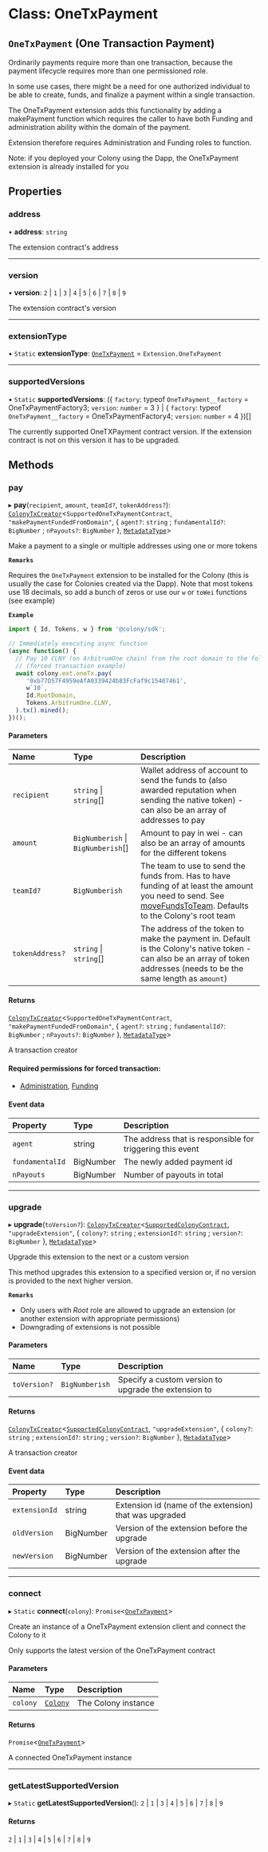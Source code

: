 # Class: OneTxPayment

## `OneTxPayment` (One Transaction Payment)

Ordinarily payments require more than one transaction, because the payment lifecycle requires more than one permissioned role.

In some use cases, there might be a need for one authorized individual to be able to create, funds, and finalize a payment within a single transaction.

The OneTxPayment extension adds this functionality by adding a makePayment function which requires the caller to have both Funding and administration ability within the domain of the payment.

Extension therefore requires Administration and Funding roles to function.

Note: if you deployed your Colony using the Dapp, the OneTxPayment extension is already installed for you

## Properties

### address

• **address**: `string`

The extension contract's address

___

### version

• **version**: ``2`` \| ``1`` \| ``3`` \| ``4`` \| ``5`` \| ``6`` \| ``7`` \| ``8`` \| ``9``

The extension contract's version

___

### extensionType

▪ `Static` **extensionType**: [`OneTxPayment`](../enums/Extension.md#onetxpayment) = `Extension.OneTxPayment`

___

### supportedVersions

▪ `Static` **supportedVersions**: ({ `factory`: typeof `OneTxPayment__factory` = OneTxPaymentFactory3; `version`: `number` = 3 } \| { `factory`: typeof `OneTxPayment__factory` = OneTxPaymentFactory4; `version`: `number` = 4 })[]

The currently supported OneTXPayment contract version. If the extension contract is not on this version it has to be upgraded.

## Methods

### pay

▸ **pay**(`recipient`, `amount`, `teamId?`, `tokenAddress?`): [`ColonyTxCreator`](ColonyTxCreator.md)<`SupportedOneTxPaymentContract`, ``"makePaymentFundedFromDomain"``, { `agent?`: `string` ; `fundamentalId?`: `BigNumber` ; `nPayouts?`: `BigNumber`  }, [`MetadataType`](../enums/MetadataType.md)\>

Make a payment to a single or multiple addresses using one or more tokens

**`Remarks`**

Requires the `OneTxPayment` extension to be installed for the Colony (this is usually the case for Colonies created via the Dapp). Note that most tokens use 18 decimals, so add a bunch of zeros or use our `w` or `toWei` functions (see example)

**`Example`**

```typescript
import { Id, Tokens, w } from '@colony/sdk';

// Immediately executing async function
(async function() {
  // Pay 10 CLNY (on ArbitrumOne chain) from the root domain to the following address
  // (forced transaction example)
  await colony.ext.oneTx.pay(
     '0xb77D57F4959eAfA0339424b83FcFaf9c15407461',
     w`10`,
     Id.RootDomain,
     Tokens.ArbitrumOne.CLNY,
  ).tx().mined();
})();
```

#### Parameters

| Name | Type | Description |
| :------ | :------ | :------ |
| `recipient` | `string` \| `string`[] | Wallet address of account to send the funds to (also awarded reputation when sending the native token) - can also be an array of addresses to pay |
| `amount` | `BigNumberish` \| `BigNumberish`[] | Amount to pay in wei - can also be an array of amounts for the different tokens |
| `teamId?` | `BigNumberish` | The team to use to send the funds from. Has to have funding of at least the amount you need to send. See [moveFundsToTeam](Colony.md#movefundstoteam). Defaults to the Colony's root team |
| `tokenAddress?` | `string` \| `string`[] | The address of the token to make the payment in. Default is the Colony's native token - can also be an array of token addresses (needs to be the same length as `amount`) |

#### Returns

[`ColonyTxCreator`](ColonyTxCreator.md)<`SupportedOneTxPaymentContract`, ``"makePaymentFundedFromDomain"``, { `agent?`: `string` ; `fundamentalId?`: `BigNumber` ; `nPayouts?`: `BigNumber`  }, [`MetadataType`](../enums/MetadataType.md)\>

A transaction creator

#### Required permissions for forced transaction:

* [Administration](../enums/ColonyRole.md#administration), [Funding](../enums/ColonyRole.md#funding)

#### Event data

| Property | Type | Description |
| :------ | :------ | :------ |
| `agent` | string | The address that is responsible for triggering this event |
| `fundamentalId` | BigNumber | The newly added payment id |
| `nPayouts` | BigNumber | Number of payouts in total |

___

### upgrade

▸ **upgrade**(`toVersion?`): [`ColonyTxCreator`](ColonyTxCreator.md)<[`SupportedColonyContract`](../README.md#supportedcolonycontract), ``"upgradeExtension"``, { `colony?`: `string` ; `extensionId?`: `string` ; `version?`: `BigNumber`  }, [`MetadataType`](../enums/MetadataType.md)\>

Upgrade this extension to the next or a custom version

This method upgrades this extension to a specified version or, if no version is provided to the next higher version.

**`Remarks`**

* Only users with *Root* role are allowed to upgrade an extension (or another extension with appropriate permissions)
* Downgrading of extensions is not possible

#### Parameters

| Name | Type | Description |
| :------ | :------ | :------ |
| `toVersion?` | `BigNumberish` | Specify a custom version to upgrade the extension to |

#### Returns

[`ColonyTxCreator`](ColonyTxCreator.md)<[`SupportedColonyContract`](../README.md#supportedcolonycontract), ``"upgradeExtension"``, { `colony?`: `string` ; `extensionId?`: `string` ; `version?`: `BigNumber`  }, [`MetadataType`](../enums/MetadataType.md)\>

A transaction creator

#### Event data

| Property | Type | Description |
| :------ | :------ | :------ |
| `extensionId` | string | Extension id (name of the extension) that was upgraded |
| `oldVersion` | BigNumber | Version of the extension before the upgrade |
| `newVersion` | BigNumber | Version of the extension after the upgrade |

___

### connect

▸ `Static` **connect**(`colony`): `Promise`<[`OneTxPayment`](OneTxPayment.md)\>

Create an instance of a OneTxPayment extension client and connect the Colony to it

Only supports the latest version of the OneTxPayment contract

#### Parameters

| Name | Type | Description |
| :------ | :------ | :------ |
| `colony` | [`Colony`](Colony.md) | The Colony instance |

#### Returns

`Promise`<[`OneTxPayment`](OneTxPayment.md)\>

A connected OneTxPayment instance

___

### getLatestSupportedVersion

▸ `Static` **getLatestSupportedVersion**(): ``2`` \| ``1`` \| ``3`` \| ``4`` \| ``5`` \| ``6`` \| ``7`` \| ``8`` \| ``9``

#### Returns

``2`` \| ``1`` \| ``3`` \| ``4`` \| ``5`` \| ``6`` \| ``7`` \| ``8`` \| ``9``
